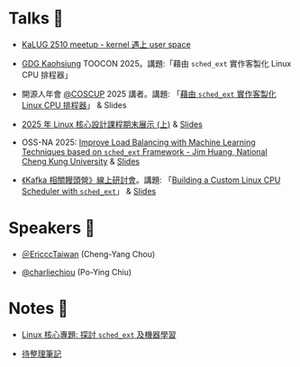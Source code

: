 # Talks 🐧
* [KaLUG 2510 meetup - kernel 遇上 user space](https://luma.com/h543c8se)

* [GDG Kaohsiung](https://gdg.community.dev/gdg-kaohsiung/) TOOCON 2025。講題:「藉由 `sched_ext` 實作客製化 Linux CPU 排程器」

* 開源人年會 [@COSCUP](https://github.com/COSCUP) 2025 講者。講題: 「[藉由 `sched_ext` 實作客製化 Linux CPU 排程器](https://pretalx.coscup.org/coscup-2025/talk/WN9RDZ/)」 & Slides

* [2025 年 Linux 核心設計課程期末展示 (上)](https://youtu.be/Ae0jVIDCycU?t=4546) & [Slides](https://www.slideshare.net/slideshow/2025-linux-sched_ext-pdf/281093837)

* OSS-NA 2025: [Improve Load Balancing with Machine Learning Techniques based on `sched_ext` Framework - Jim Huang, National Cheng Kung University](https://ossna2025.sched.com/event/1zffn/improve-load-balancing-with-machine-learning-techniques-based-on-the-schedext-framework-jim-huang-national-cheng-kung-university) & [Slides](https://static.sched.com/hosted_files/ossna2025/d2/Improve-Load-Balancing-With-Machine-Learning-Techniques-based-on-sched_ext.pdf)

* [《Kafka 相關饅頭營》線上研討會](https://www.facebook.com/share/p/1Hno2QwcTT/)。講題: 「[Building a Custom Linux CPU Scheduler with `sched_ext`](https://www.youtube.com/watch?v=wk-qzWtVzAg&t=12032s)」 & [Slides](https://www.slideshare.net/slideshow/building-a-custom-linux-cpu-scheduler-with-sched_ext-pdf/281093739)

# Speakers 🎤
* [＠EricccTaiwan](https://github.com/EricccTaiwan) (Cheng-Yang Chou)

* [@charliechiou](https://github.com/charliechiou) (Po-Ying Chiu)

# Notes 📔
* [Linux 核心專題: 探討 `sched_ext` 及機器學習](https://hackmd.io/@cce-underdogs/scx_project)

* [待整理筆記](https://hackmd.io/@cce-underdogs)
